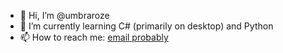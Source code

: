 - 👋 Hi, I’m @umbraroze
- 🌱 I’m currently learning C# (primarily on desktop) and Python
- 📫 How to reach me: [email probably](mailto:wwwwolf@iki.fi)
<!--
- 👀 I’m interested in ...
- 💞️ I’m looking to collaborate on ...
-->

<!---
umbraroze/umbraroze is a ✨ special ✨ repository because its `README.md` (this file) appears on your GitHub profile.
You can click the Preview link to take a look at your changes.
--->
